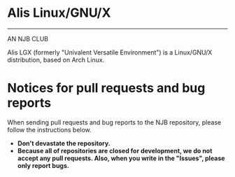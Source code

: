 # Alis Linux/GNU/X
-----
AN NJB CLUB

Alis LGX (formerly "Univalent Versatile Environment") is a Linux/GNU/X distribution, based on Arch Linux.

# Notices for pull requests and bug reports

When sending pull requests and bug reports to the NJB repository, please follow the instructions below.
- **Don't devastate the repository.**
- **Because all of repositories are closed for development, we do not accept any pull requests. Also, when you write in the "Issues", please only report bugs.**
